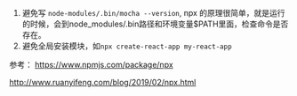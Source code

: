 1. 避免写 `node-modules/.bin/mocha --version`, npx 的原理很简单，就是运行的时候，会到node_modules/.bin路径和环境变量$PATH里面，检查命令是否存在。
2. 避免全局安装模块，如`npx create-react-app my-react-app`

参考：
https://www.npmjs.com/package/npx

http://www.ruanyifeng.com/blog/2019/02/npx.html
